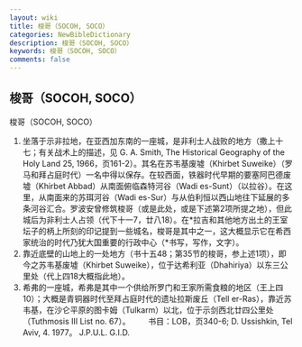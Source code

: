 ```yaml
---
layout: wiki
title: 梭哥（SOCOH, SOCO）
categories: NewBibleDictionary
description: 梭哥（SOCOH, SOCO）
keywords: 梭哥（SOCOH, SOCO）
comments: false
---
```


## 梭哥（SOCOH, SOCO）



梭哥（SOCOH, SOCO）
1. 坐落于示非拉地，在亚西加东南的一座城，是非利士人战败的地方（撒上十七；有关战术上的描述，见 G. A. Smith, The Historical Geography of the Holy Land 25,
1966，页161-2）。其名在苏韦基废墟（Khirbet Suweike）（罗马和拜占庭时代）一名中得以保存。在较西面，铁器时代早期的要塞阿巴德废墟（Khirbet Abbad）从南面俯临森特河谷（Wadi es-Sunt）（以拉谷）。在这里，从南面来的苏珥河谷（Wadi es-Sur）与从伯利恒以西山地往下延展的多条河谷汇合。罗波安曾修筑梭哥（或是此处，或是下述第2项所提之地），但此城后为非利士人占领（代下十一7，廿八18）。在*拉吉和其他地方出土的王室坛子的柄上所刻的印记提到一些城名，梭哥是其中之一，这大概显示它在希西家统治的时代乃犹大国重要的行政中心（*书写，写作，文字）。
2. 靠近底壁的山地上的一处地方（书十五48；第35节的梭哥，参上述1项），即今之苏韦基废墟（Khirbet Suweike），位于达希利亚（Dhahiriya）以东三公里处（代上四18大概指此地）。
3. 希弗的一座城，希弗是其中一个供给所罗门和王家所需食粮的地区（王上四10）；大概是青铜器时代至拜占庭时代的遗址拉斯废丘（Tell er-Ras），靠近苏韦基，在沙仑平原的图卡姆（Tulkarm）以北，位于示剑西北廿四公里处（Tuthmosis III List no. 67）。
　　书目：LOB，页340-6; D. Ussishkin, Tel Aviv, 4. 1977。
J.P.U.L.
G.I.D.



